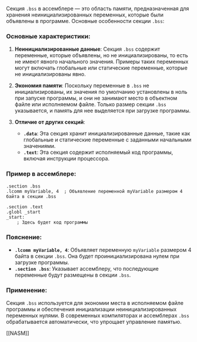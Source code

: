 Секция `.bss` в ассемблере — это область памяти, предназначенная для хранения неинициализированных переменных, которые были объявлены в программе. Основные особенности секции `.bss`:

### Основные характеристики:

1. **Неинициализированные данные**: Секция `.bss` содержит переменные, которые объявлены, но не инициализированы, то есть не имеют явного начального значения. Примеры таких переменных могут включать глобальные или статические переменные, которые не инициализированы явно.

2. **Экономия памяти**: Поскольку переменные в `.bss` не инициализированы, их значения по умолчанию установлены в ноль при запуске программы, и они не занимают место в объектном файле или исполняемом файле. Только размер секции `.bss` указывается, и память для нее выделяется при загрузке программы.

3. **Отличие от других секций**:
   - **`.data`**: Эта секция хранит инициализированные данные, такие как глобальные и статические переменные с заданными начальными значениями.
   - **`.text`**: Эта секция содержит исполняемый код программы, включая инструкции процессора.

### Пример в ассемблере:

```assembly
.section .bss
.lcomm myVariable, 4  ; Объявление переменной myVariable размером 4 байта в секции .bss

.section .text
.globl _start
_start:
    ; Здесь будет код программы
```

### Пояснение:
- **`.lcomm myVariable, 4`**: Объявляет переменную `myVariable` размером 4 байта в секции `.bss`. Она будет проинициализирована нулем при загрузке программы.
- **`.section .bss`**: Указывает ассемблеру, что последующие переменные будут размещены в секции `.bss`.

### Применение:
Секция `.bss` используется для экономии места в исполняемом файле программы и обеспечения инициализации неинициализированных переменных нулями. В современных компиляторах и ассемблерах `.bss` обрабатывается автоматически, что упрощает управление памятью.

[[NASM]]